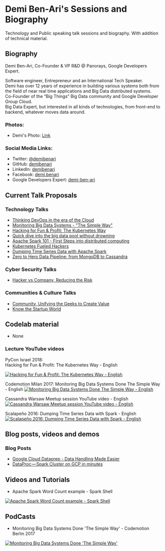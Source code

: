 # Demi Ben-Ari's Sessions and Biography
Technology and Public speaking talk sessions and biography.
With addition of technical material.

## Biography

Demi Ben-Ari, Co-Founder & VP R&D @ Panorays, Google Developers Expert.

Software engineer, Entrepreneur and an International Tech Speaker.  
Demi has over 12 years of experience in building various systems both from the field of near real time applications and Big Data distributed systems.   
Co-Founder of the “Big Things” Big Data community and Google Developer Group Cloud.  
Big Data Expert, but interested in all kinds of technologies, from front-end to backend, whatever moves data around.

### Photos:

- Demi's Photo: [Link](./photos/demi_ben-ari_photo.jpeg)

### Social Media Links:

- Twitter: [@demibenari](https://twitter.com/demibenari)
- GitHub: [demibenari](https://github.com/demibenari)
- LinkedIn: [demibenari](https://www.linkedin.com/in/demibenari/)
- Facebook: [demi.benari](https://www.facebook.com/demi.benari)
- Google Developers Expert: [demi-ben-ari](https://developers.google.com/experts/people/demi-ben-ari)

## Current Talk Proposals 

### Technology Talks
- [Thinking DevOps in the era of the Cloud](thinking_devops_in_the_era_of_the_cloud.md)
- [Monitoring Big Data Systems - "The Simple Way"](monitoring_big_data_systems_the_simple_way.md)
- [Hacking for Fun & Profit: The Kubernetes Way](hacking_for_fun_profit_the_kubernetes_way.md)
- [Quick dive into the big data pool without drowning](quick_dive_into_the_big_data_pool_without_drowning.md)
- [Apache Spark 101 - First Steps into distributed computing](apache_spark_101_first_steps_into_distributed_computing.md) 
- [Kubernetes Fueled Hackers](kubernetes_fueled_hackers.md)
- [Dumping Time Series Data with Apache Spark](dumping_time_series_data_with_apache_spark.md)
- [Zero to Hero Data Pipeline: from MongoDB to Cassandra](zero_to_hero_data_pipeline_from_mongodb_to_cassandra.md)

### Cyber Security Talks
- [Hacker vs Company, Reducing the Risk](hacker_vs_company_reducing_the_risk.md)

### Communities & Culture Talks
- [Community, Unifying the Geeks to Create Value](community_unifying_the_geeks_to_create_value.md)
- [Know the Startup World](know_the_startup_world.md)

## Codelab material

- None

### Lecture YouTube videos

PyCon Israel 2018:  
Hacking for Fun & Profit: The Kubernetes Way - English

[![Hacking for Fun & Profit: The Kubernetes Way - English](http://img.youtube.com/vi/qLMP3tkGuLM/3.jpg)](https://www.youtube.com/watch?v=qLMP3tkGuLM)

Codemotion Milan 2017: Monitoring Big Data Systems Done The Simple Way - English
[![Monitoring Big Data Systems Done The Simple Way  - English](http://img.youtube.com/vi/yEDzHx3U39Q/0.jpg)](https://www.youtube.com/watch?v=yEDzHx3U39Q)

Cassandra Warsaw Meetup session YouTube video - English
[![Cassandra Warsaw Meetup session YouTube video - English](http://img.youtube.com/vi/ta9WyFvCe1c/0.jpg)](http://www.youtube.com/watch?v=ta9WyFvCe1c)

Scalapeño 2016: Dumping Time Series Data with Spark - English
[![Scalapeño 2016: Dumping Time Series Data with Spark  - English](http://img.youtube.com/vi/QuvYj-B3Wec/0.jpg)](http://www.youtube.com/watch?v=QuvYj-B3Wec)

## Blog posts, videos and demos

### Blog Posts
- [Google Cloud Dataprep - Data Handling Made Easier](https://medium.com/google-cloud/google-cloud-dataprep-data-handling-made-easier-79d7c35fbbe7)
- [DataProc — Spark Cluster on GCP in minutes](https://medium.com/google-cloud/dataproc-spark-cluster-on-gcp-in-minutes-3843b8d8c5f8)

## Videos and Tutorials

- Apache Spark Word Count example - Spark Shell  

[![Apache Spark Word Count example - Spark Shell](http://img.youtube.com/vi/HQTB3hlLD6E/0.jpg)](http://www.youtube.com/watch?v=HQTB3hlLD6E)
 
## PodCasts

- Monitoring Big Data Systems Done 'The Simple Way' - Codemotion Berlin 2017

[![Monitoring Big Data Systems Done 'The Simple Way'](https://voicerepublic.com/media/W1siZiIsIjIwMTcvMTAvMjMvNjh0dGpqOXR5dl9EZW1pX2Jlbl9BcmkuanBnIl1d?sha=53a97ead54ce2ed8)](https://voicerepublic.com/talks/monitoring-big-data-systems-done-the-simple-way)
